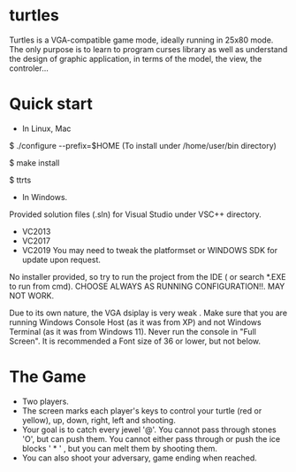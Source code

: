 # turtles
Turtles is a VGA-compatible game mode, ideally running in  25x80 mode. The only purpose is to learn to program curses library as well as understand the design of graphic application, in terms of the model, the view, the controler...

# Quick start
- In Linux, Mac

$ ./configure --prefix=$HOME  (To install under /home/user/bin directory)

$ make install

$ ttrts

- In Windows.

Provided solution files (.sln) for Visual Studio under VSC++ directory.

- VC2013 
- VC2017
- VC2019
You may need to tweak the platformset or WINDOWS SDK for update upon request. 

No installer provided, so try to run the project from the IDE ( or search *.EXE to run from cmd).
CHOOSE ALWAYS <DEBUG> <X86> AS RUNNING CONFIGURATION!!. <RELEASE><X64> MAY NOT WORK.

Due to its own nature, the VGA dsiplay is very weak . Make sure that you are running Windows Console Host (as it was from XP) and not Windows Terminal (as it was from Windows 11). Never run the console in "Full Screen". It is recommended a Font size of 36 or lower, but not below.






# The Game
- Two players.
- The screen marks each player's keys to control your turtle (red or yellow), up, down, right, left and shooting.
- Your goal is to catch every jewel '@'. You cannot pass through stones 'O', but can push them. You cannot either pass through or push the ice blocks ' * ' , but you can melt them by shooting them.
- You can also shoot your adversary, game ending when reached.
